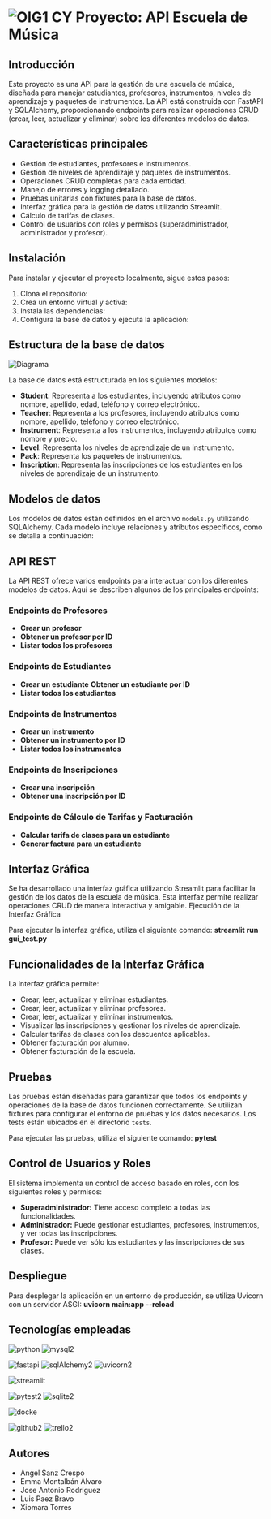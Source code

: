 
# ![OIG1 CY](https://github.com/user-attachments/assets/2da18247-5927-4b7c-aa6b-38d59cb6f178)         Proyecto: API Escuela de Música                                        

## Introducción 

Este proyecto es una API para la gestión de una escuela de música, diseñada para manejar estudiantes, profesores, instrumentos, niveles de aprendizaje y paquetes de instrumentos. La API está construida con FastAPI y SQLAlchemy, proporcionando endpoints para realizar operaciones CRUD (crear, leer, actualizar y eliminar) sobre los diferentes modelos de datos.

## Características principales

- Gestión de estudiantes, profesores e instrumentos.
- Gestión de niveles de aprendizaje y paquetes de instrumentos.
- Operaciones CRUD completas para cada entidad.
- Manejo de errores y logging detallado.
- Pruebas unitarias con fixtures para la base de datos.
- Interfaz gráfica para la gestión de datos utilizando Streamlit.
- Cálculo de tarifas de clases.
- Control de usuarios con roles y permisos (superadministrador, administrador y profesor).

## Instalación

Para instalar y ejecutar el proyecto localmente, sigue estos pasos:

1. Clona el repositorio:
2. Crea un entorno virtual y activa:
3. Instala las dependencias:
4. Configura la base de datos y ejecuta la aplicación:


## Estructura de la base de datos

![Diagrama](https://github.com/user-attachments/assets/0d34f9c6-c4e2-418d-a48d-d724948ac964)

La base de datos está estructurada en los siguientes modelos:

- **Student**: Representa a los estudiantes, incluyendo atributos como nombre, apellido, edad, teléfono y correo electrónico.
- **Teacher**: Representa a los profesores, incluyendo atributos como nombre, apellido, teléfono y correo electrónico.
- **Instrument**: Representa a los instrumentos, incluyendo atributos como nombre y precio.
- **Level**: Representa los niveles de aprendizaje de un instrumento.
- **Pack**: Representa los paquetes de instrumentos.
- **Inscription**: Representa las inscripciones de los estudiantes en los niveles de aprendizaje de un instrumento.

## Modelos de datos

Los modelos de datos están definidos en el archivo `models.py` utilizando SQLAlchemy. Cada modelo incluye relaciones y atributos específicos, como se detalla a continuación:


## API REST

La API REST ofrece varios endpoints para interactuar con los diferentes modelos de datos. Aquí se describen algunos de los principales endpoints:

### Endpoints de Profesores
- **Crear un profesor**
- **Obtener un profesor por ID**
- **Listar todos los profesores**

### Endpoints de Estudiantes
- **Crear un estudiante**
  **Obtener un estudiante por ID**
- **Listar todos los estudiantes**

### Endpoints de Instrumentos
- **Crear un instrumento**
- **Obtener un instrumento por ID**
- **Listar todos los instrumentos**
 
 ### Endpoints de Inscripciones
- **Crear una inscripción**
- **Obtener una inscripción por ID**

### Endpoints de Cálculo de Tarifas y Facturación
- **Calcular tarifa de clases para un estudiante**
- **Generar factura para un estudiante**

## Interfaz Gráfica

Se ha desarrollado una interfaz gráfica utilizando Streamlit para facilitar la gestión de los datos de la escuela de música. Esta interfaz permite realizar operaciones CRUD de manera interactiva y amigable.
Ejecución de la Interfaz Gráfica

Para ejecutar la interfaz gráfica, utiliza el siguiente comando: **streamlit run gui_test.py**

## Funcionalidades de la Interfaz Gráfica

La interfaz gráfica permite:

- Crear, leer, actualizar y eliminar estudiantes.
- Crear, leer, actualizar y eliminar profesores.
- Crear, leer, actualizar y eliminar instrumentos.
- Visualizar las inscripciones y gestionar los niveles de aprendizaje.
- Calcular tarifas de clases con los descuentos aplicables.
- Obtener facturación por alumno.
- Obtener facturación de la escuela.
  
## Pruebas

Las pruebas están diseñadas para garantizar que todos los endpoints y operaciones de la base de datos funcionen correctamente. Se utilizan fixtures para configurar el entorno de pruebas y los datos necesarios. Los tests están ubicados en el directorio `tests`.

Para ejecutar las pruebas, utiliza el siguiente comando: **pytest**

## Control de Usuarios y Roles

El sistema implementa un control de acceso basado en roles, con los siguientes roles y permisos:

- **Superadministrador:** Tiene acceso completo a todas las funcionalidades.
- **Administrador:** Puede gestionar estudiantes, profesores, instrumentos, y ver todas las inscripciones.
- **Profesor:** Puede ver sólo los estudiantes y las inscripciones de sus clases.
    
## Despliegue

Para desplegar la aplicación en un entorno de producción, se utiliza Uvicorn con un servidor ASGI: **uvicorn  main:app --reload**


## Tecnologías empleadas
![python](https://github.com/user-attachments/assets/268d8461-5957-42e8-a051-0526b44a6dbe)
![mysql2](https://github.com/user-attachments/assets/abbbb085-e538-4d15-90b0-a98609e9d42c)

![fastapi](https://github.com/user-attachments/assets/459f92f9-7758-4011-a5a6-08df65c8b685)
![sqlAlchemy2](https://github.com/user-attachments/assets/2a412693-98a9-4e0c-a785-4368e5181b80)
![uvicorn2](https://github.com/user-attachments/assets/380288af-dab7-4364-99e2-6abde4c1e7e3)

![streamlit](https://github.com/user-attachments/assets/890b99fa-009a-4cb3-bfa1-ef681ee214c6)

![pytest2](https://github.com/user-attachments/assets/1cd59921-14ce-4230-b22d-99f6865081dc)
![sqlite2](https://github.com/user-attachments/assets/acc5ba5f-a357-4677-a4da-e3eb32f4d10c)

![docke](https://github.com/user-attachments/assets/fb06b980-57d9-4d09-84dc-db23270aad3e)

![github2](https://github.com/user-attachments/assets/9811b1fb-9817-4b1d-994f-5afc6cdde005)
![trello2](https://github.com/user-attachments/assets/fbbcd782-0999-4d3c-84df-5657d44f7e57)



## Autores
- Angel Sanz Crespo
- Emma Montalbán Alvaro
- Jose Antonio Rodriguez
- Luis Paez Bravo
- Xiomara Torres
